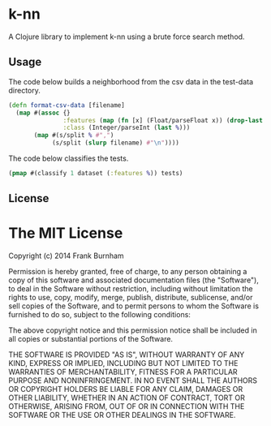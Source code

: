 # k-nn

A Clojure library to implement k-nn using a brute force search method.

## Usage

The code below builds a neighborhood from the csv data in the test-data directory.

```clojure
(defn format-csv-data [filename]
  (map #(assoc {}
               :features (map (fn [x] (Float/parseFloat x)) (drop-last %))
               :class (Integer/parseInt (last %)))
       (map #(s/split % #",")
            (s/split (slurp filename) #"\n"))))
```

The code below classifies the tests.

```clojure
(pmap #(classify 1 dataset (:features %)) tests)
```

## License

The MIT License
===============

Copyright (c) 2014 Frank Burnham

Permission is hereby granted, free of charge, to any person obtaining a copy
of this software and associated documentation files (the "Software"), to deal
in the Software without restriction, including without limitation the rights
to use, copy, modify, merge, publish, distribute, sublicense, and/or sell
copies of the Software, and to permit persons to whom the Software is
furnished to do so, subject to the following conditions:

The above copyright notice and this permission notice shall be included in
all copies or substantial portions of the Software.

THE SOFTWARE IS PROVIDED "AS IS", WITHOUT WARRANTY OF ANY KIND, EXPRESS OR
IMPLIED, INCLUDING BUT NOT LIMITED TO THE WARRANTIES OF MERCHANTABILITY,
FITNESS FOR A PARTICULAR PURPOSE AND NONINFRINGEMENT. IN NO EVENT SHALL THE
AUTHORS OR COPYRIGHT HOLDERS BE LIABLE FOR ANY CLAIM, DAMAGES OR OTHER
LIABILITY, WHETHER IN AN ACTION OF CONTRACT, TORT OR OTHERWISE, ARISING FROM,
OUT OF OR IN CONNECTION WITH THE SOFTWARE OR THE USE OR OTHER DEALINGS IN
THE SOFTWARE.
